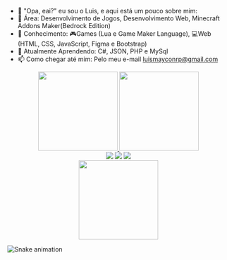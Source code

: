 - 👋 "Opa, eai?" eu sou o Luis, e aqui está um pouco sobre mim:
- 👀 Área: Desenvolvimento de Jogos, Desenvolvimento Web, Minecraft Addons Maker(Bedrock Edition) 
- 🧩 Conhecimento: 🎮Games (Lua e Game Maker Language),  💻Web (HTML, CSS, JavaScript, Figma e Bootstrap)
- 📗 Atualmente Aprendendo: C#, JSON, PHP e MySql
- 📫 Como chegar até mim: Pelo meu e-mail luismayconrp@gmail.com

<div align="center">
  <a href="https://github.com/LewisM-Dev">
  <img height="180em" src="https://github-readme-stats.vercel.app/api?username=lewism-dev&show_icons=true&theme=dark&include_all_commits=true&count_private=true"/>
  <img height="180em" src="https://github-readme-stats.vercel.app/api/top-langs/?username=lewism-dev&layout=compact&langs_count=7&theme=dark"/>
</div>
  
<div align="center"> 
  <a href="https://instagram.com/lewis_maycon" target="_blank"><img src="https://img.shields.io/badge/-Instagram-%23E4405F?style=for-the-badge&logo=instagram&logoColor=white" target="_blank"></a>
  <a href = "mailto:luismayconrp@gmail.com"><img src="https://img.shields.io/badge/Gmail-D14836?style=for-the-badge&logo=gmail&logoColor=white" target="_blank"></a>
  <a href="https://www.linkedin.com/in/luis-maycon-ab8314221/" target="_blank"><img src="https://img.shields.io/badge/-LinkedIn-%230077B5?style=for-the-badge&logo=linkedin&logoColor=white" target="_blank"></a> <br>
    <a href="https://imgbb.com/"><img height="180em" src="https://i.ibb.co/Mn1R0hD/download20220106213840.png" border="0"></a>
  </div>
  
  ![Snake animation]()
